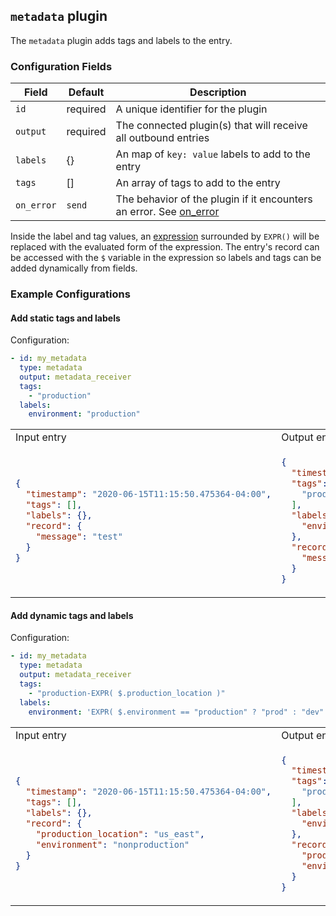 ## `metadata` plugin

The `metadata` plugin adds tags and labels to the entry.

### Configuration Fields

| Field      | Default  | Description                                                                                   |
| ---        | ---      | ---                                                                                           |
| `id`       | required | A unique identifier for the plugin                                                            |
| `output`   | required | The connected plugin(s) that will receive all outbound entries                                |
| `labels`   | {}       | An map of `key: value` labels to add to the entry                                             |
| `tags`     | []       | An array of tags to add to the entry                                                          |
| `on_error` | `send`   | The behavior of the plugin if it encounters an error. See [on_error](/docs/types/on_error.md) |

Inside the label and tag values, an [expression](/docs/types/expression.md) surrounded by `EXPR()`
will be replaced with the evaluated form of the expression. The entry's record can be accessed
with the `$` variable in the expression so labels and tags can be added dynamically from fields.

### Example Configurations


#### Add static tags and labels

Configuration:
```yaml
- id: my_metadata
  type: metadata
  output: metadata_receiver
  tags:
    - "production"
  labels:
    environment: "production"
```

<table>
<tr><td> Input entry </td> <td> Output entry </td></tr>
<tr>
<td>

```json
{
  "timestamp": "2020-06-15T11:15:50.475364-04:00",
  "tags": [],
  "labels": {},
  "record": {
    "message": "test"
  }
}
```

</td>
<td>

```json
{
  "timestamp": "2020-06-15T11:15:50.475364-04:00",
  "tags": [
    "production"
  ],
  "labels": {
    "environment": "production"
  },
  "record": {
    "message": "test"
  }
}
```

</td>
</tr>
</table>

#### Add dynamic tags and labels

Configuration:
```yaml
- id: my_metadata
  type: metadata
  output: metadata_receiver
  tags:
    - "production-EXPR( $.production_location )"
  labels:
    environment: 'EXPR( $.environment == "production" ? "prod" : "dev" )'
```

<table>
<tr><td> Input entry </td> <td> Output entry </td></tr>
<tr>
<td>

```json
{
  "timestamp": "2020-06-15T11:15:50.475364-04:00",
  "tags": [],
  "labels": {},
  "record": {
    "production_location": "us_east",
    "environment": "nonproduction"
  }
}
```

</td>
<td>

```json
{
  "timestamp": "2020-06-15T11:15:50.475364-04:00",
  "tags": [
    "production-us_east"
  ],
  "labels": {
    "environment": "dev"
  },
  "record": {
    "production_location": "us_east",
    "environment": "nonproduction"
  }
}
```

</td>
</tr>
</table>

